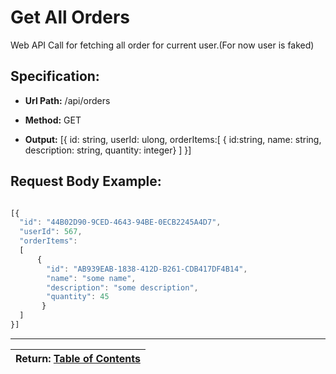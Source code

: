 # Get All Orders

Web API Call for fetching all order for current user.(For now user is faked)

## Specification:

 * **Url Path:** /api/orders

 * **Method:** GET
   
 * **Output:**  [{ id: string, userId: ulong, orderItems:[ { id:string, name: string, description: string, quantity: integer} ] }]
 
 
## Request Body Example:
~~~javascript

[{ 
  "id": "44B02D90-9CED-4643-94BE-0ECB2245A4D7", 
  "userId": 567, 
  "orderItems": 
  [ 
      { 
        "id": "AB939EAB-1838-412D-B261-CDB417DF4B14", 
        "name": "some name", 
        "description": "some description", 
        "quantity": 45
       } 
  ] 
}]
~~~

---
| Return: [Table of Contents](../table-of-contents.md) |
|----|
